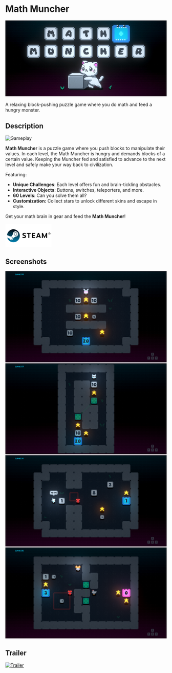 # Math Muncher

<img src="./Assets/Recordings/StoreAssets/header_capsule.jpg" alt="Header capsule"/>

A relaxing block-pushing puzzle game where you do math and feed a hungry monster.

## Description

<img src="./Assets/Recordings/Trailer/gameplay.gif" alt="Gameplay"/>

**Math Muncher** is a puzzle game where you push blocks to manipulate their values. In each level, the Math Muncher is hungry and demands blocks of a certain value. Keeping the Muncher fed and satisfied to advance to the next level and safely make your way back to civilization.

Featuring:

- **Unique Challenges**: Each level offers fun and brain-tickling obstacles.
- **Interactive Objects**: Buttons, switches, teleporters, and more.
- **60 Levels**: Can you solve them all?
- **Customization:** Collect stars to unlock different skins and escape in style.

Get your math brain in gear and feed the **Math Muncher**!

<a href="https://store.steampowered.com/app/3450940/Math_Muncher/">
    <img src="./steam.png" width=144 alt="Steam icon"/>
</a>

## Screenshots

<img src="./Assets/Recordings/Screenshots/screenshot1.png" alt="Screenshot 1"/>
<img src="./Assets/Recordings/Screenshots/screenshot2.png" alt="Screenshot 2"/>
<img src="./Assets/Recordings/Screenshots/screenshot3.png" alt="Screenshot 3"/>
<img src="./Assets/Recordings/Screenshots/screenshot4.png" alt="Screenshot 4"/>

## Trailer

[![Trailer](https://img.youtube.com/vi/r7a5ODbHXiE/hqdefault.jpg)](https://www.youtube.com/watch?v=r7a5ODbHXiE)
